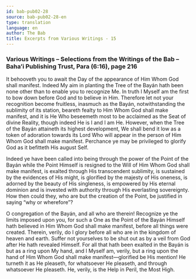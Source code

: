 ```yaml
---
id: bab-pub02-28
source: bab-pub02-28-en
type: translation
language: en
author: The Bab
title: Excerpts from Various Writings - 15
---
```

### Various Writings – Selections from the Writings of the Bab – Baha’i Publishing Trust, Para (6:16), page 216

It behooveth you to await the Day of the appearance of Him Whom God shall manifest. Indeed My aim in planting the Tree of the Bayán hath been none other than to enable you to recognize Me. In truth I Myself am the first to bow down before God and to believe in Him. Therefore let not your recognition become fruitless, inasmuch as the Bayán, notwithstanding the sublimity of its station, beareth fealty to Him Whom God shall make manifest, and it is He Who beseemeth most to be acclaimed as the Seat of divine Reality, though indeed He is I and I am He. However, when the Tree of the Bayán attaineth its highest development, We shall bend it low as a token of adoration towards its Lord Who will appear in the person of Him Whom God shall make manifest. Perchance ye may be privileged to glorify God as it befitteth His august Self.

Indeed ye have been called into being through the power of the Point of the Bayán while the Point Himself is resigned to the Will of Him Whom God shall make manifest, is exalted through His transcendent sublimity, is sustained by the evidences of His might, is glorified by the majesty of His oneness, is adorned by the beauty of His singleness, is empowered by His eternal dominion and is invested with authority through His everlasting sovereignty. How then could they, who are but the creation of the Point, be justified in saying “why or wherefore”?

O congregation of the Bayán, and all who are therein! Recognize ye the limits imposed upon you, for such a One as the Point of the Bayán Himself hath believed in Him Whom God shall make manifest, before all things were created. Therein, verily, do I glory before all who are in the kingdom of heaven and earth. Suffer not yourselves to be shut out as by a veil from God after He hath revealed Himself. For all that hath been exalted in the Bayán is but as a ring upon My hand, and I Myself am, verily, but a ring upon the hand of Him Whom God shall make manifest—glorified be His mention! He turneth it as He pleaseth, for whatsoever He pleaseth, and through whatsoever He pleaseth. He, verily, is the Help in Peril, the Most High.